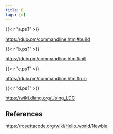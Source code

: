```yaml
---
title: D
tags: [d]
---
```


{{< r "a.ps1" >}}

<https://dub.pm/commandline.html#build>

{{< r "b.ps1" >}}

<https://dub.pm/commandline.html#init>

{{< r "c.ps1" >}}

<https://dub.pm/commandline.html#run>

{{< r "d.ps1" >}}

<https://wiki.dlang.org/Using_LDC>

## References

<https://rosettacode.org/wiki/Hello_world/Newbie>
